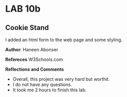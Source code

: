 # LAB 10b

## Cookie Stand 

I added an html form to the web page and some styling.


**Author**: Haneen Abonser

**Refereces**
W3Schools.com

**Reflections and Comments**
- Overall, this project was very hard but worthit.
- I do not have any questions.
- It took me 2 hours to finish this lab.
